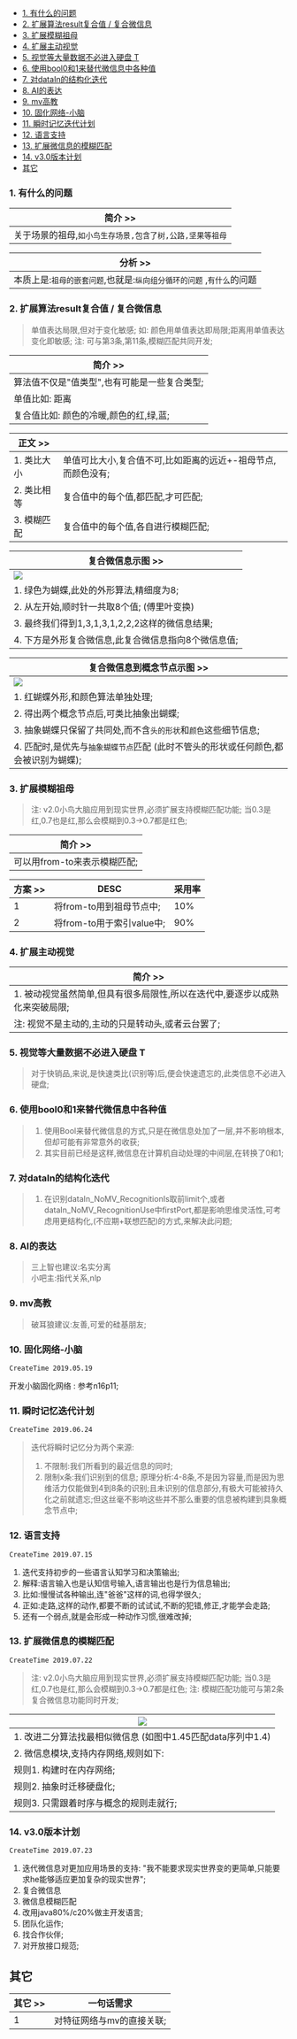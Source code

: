 <!-- TOC -->

- [1. 有什么的问题](#1-%E6%9C%89%E4%BB%80%E4%B9%88%E7%9A%84%E9%97%AE%E9%A2%98)
- [2. 扩展算法result复合值 / 复合微信息](#2-%E6%89%A9%E5%B1%95%E7%AE%97%E6%B3%95result%E5%A4%8D%E5%90%88%E5%80%BC--%E5%A4%8D%E5%90%88%E5%BE%AE%E4%BF%A1%E6%81%AF)
- [3. 扩展模糊祖母](#3-%E6%89%A9%E5%B1%95%E6%A8%A1%E7%B3%8A%E7%A5%96%E6%AF%8D)
- [4. 扩展主动视觉](#4-%E6%89%A9%E5%B1%95%E4%B8%BB%E5%8A%A8%E8%A7%86%E8%A7%89)
- [5. 视觉等大量数据不必进入硬盘 T](#5-%E8%A7%86%E8%A7%89%E7%AD%89%E5%A4%A7%E9%87%8F%E6%95%B0%E6%8D%AE%E4%B8%8D%E5%BF%85%E8%BF%9B%E5%85%A5%E7%A1%AC%E7%9B%98-t)
- [6. 使用bool0和1来替代微信息中各种值](#6-%E4%BD%BF%E7%94%A8bool0%E5%92%8C1%E6%9D%A5%E6%9B%BF%E4%BB%A3%E5%BE%AE%E4%BF%A1%E6%81%AF%E4%B8%AD%E5%90%84%E7%A7%8D%E5%80%BC)
- [7. 对dataIn的结构化迭代](#7-%E5%AF%B9datain%E7%9A%84%E7%BB%93%E6%9E%84%E5%8C%96%E8%BF%AD%E4%BB%A3)
- [8. AI的表达](#8-ai%E7%9A%84%E8%A1%A8%E8%BE%BE)
- [9. mv高教](#9-mv%E9%AB%98%E6%95%99)
- [10. 固化网络-小脑](#10-%E5%9B%BA%E5%8C%96%E7%BD%91%E7%BB%9C-%E5%B0%8F%E8%84%91)
- [11. 瞬时记忆迭代计划](#11-%E7%9E%AC%E6%97%B6%E8%AE%B0%E5%BF%86%E8%BF%AD%E4%BB%A3%E8%AE%A1%E5%88%92)
- [12. 语言支持](#12-%E8%AF%AD%E8%A8%80%E6%94%AF%E6%8C%81)
- [13. 扩展微信息的模糊匹配](#13-%E6%89%A9%E5%B1%95%E5%BE%AE%E4%BF%A1%E6%81%AF%E7%9A%84%E6%A8%A1%E7%B3%8A%E5%8C%B9%E9%85%8D)
- [14. v3.0版本计划](#14-v30%E7%89%88%E6%9C%AC%E8%AE%A1%E5%88%92)
- [其它](#%E5%85%B6%E5%AE%83)

<!-- /TOC -->

### 1. 有什么的问题

| 简介 >> |
| --- |
| 关于场景的祖母,`如小鸟生存场景,包含了树,公路,坚果等祖母` |

| 分析 >> |
| --- |
| 本质上是:`祖母的嵌套问题`,也就是:`纵向组分循环的问题` ,`有什么`的问题 |


### 2. 扩展算法result复合值 / 复合微信息

> 单值表达局限,但对于变化敏感;
> 如: 颜色用单值表达即局限;距离用单值表达变化即敏感;
> 注: 可与第3条,第11条,模糊匹配共同开发;

| 简介 >> |
| --- |
| 算法值不仅是"值类型",也有可能是一些复合类型; |
| 单值比如: 距离 |
| 复合值比如: 颜色的冷暖,颜色的红,绿,蓝; |

| 正文 >> |  |
| --- | --- |
| 1. 类比大小 | 单值可比大小,复合值不可,比如距离的远近+-祖母节点,而颜色没有; |
| 2. 类比相等 | 复合值中的每个值,都匹配,才可匹配; |
| 3. 模糊匹配 | 复合值中的每个值,各自进行模糊匹配; |

| 复合微信息示图 >> |
| --- |
| ![](assets/129_复合微信息示图.png) |
| 1. 绿色为蝴蝶,此处的外形算法,精细度为8; |
| 2. 从左开始,顺时针一共取8个值; (傅里叶变换) |
| 3. 最终我们得到1,3,1,3,1,2,2,2这样的微信息结果; |
| 4. 下方是外形复合微信息,此复合微信息指向8个微信息值; |

| 复合微信息到概念节点示图 >> |
| --- |
| ![](assets/130_复合微信息到概念节点示图.png) |
| 1. 红蝴蝶外形,和颜色算法单独处理; |
| 2. 得出两个概念节点后,可类比抽象出蝴蝶; |
| 3. 抽象蝴蝶只保留了共同处,而不含`头的形状`和`颜色`这些细节信息; |
| 4. 匹配时,是优先与`抽象蝴蝶节点`匹配 (此时不管头的形状或任何颜色,都会被识别为蝴蝶); |

### 3. 扩展模糊祖母

> 注: v2.0小鸟大脑应用到现实世界,必须扩展支持模糊匹配功能;
> 当0.3是红,0.7也是红,那么会模糊到0.3->0.7都是红色;

| 简介 >> |
| --- |
| 可以用from-to来表示模糊匹配; |

| 方案 >> | DESC | 采用率 |
| --- | --- | --- |
| 1 | 将from-to用到祖母节点中; | 10% |
| 2 | 将from-to用于索引value中; | 90% |


### 4. 扩展主动视觉

| 简介 >> |
| --- |
| 1. 被动视觉虽然简单,但具有很多局限性,所以在迭代中,要逐步以成熟化来突破局限; |
| 注: 视觉不是主动的,主动的只是转动头,或者云台罢了; |

### 5. 视觉等大量数据不必进入硬盘 T

> 对于快销品,来说,是快速类比(识别等)后,便会快速遗忘的,此类信息不必进入硬盘;

### 6. 使用bool0和1来替代微信息中各种值

> 1. 使用Bool来替代微信息的方式,只是在微信息处加了一层,并不影响根本,但却可能有非常意外的收获;
> 2. 其实目前已经是这样,微信息在计算机自动处理的中间层,在转换了0和1;

### 7. 对dataIn的结构化迭代

> 1. 在识别dataIn_NoMV_RecognitionIs取前limit个,或者dataIn_NoMV_RecognitionUse中firstPort,都是影响思维灵活性,可考虑用更结构化,(不应期+联想匹配)的方式,来解决此问题;

### 8. AI的表达

> 三上智也建议:名实分离  
> 小吧主:指代关系,nlp

### 9. mv高教

> 破耳狼建议:友善,可爱的硅基朋友;

### 10. 固化网络-小脑
`CreateTime 2019.05.19`

开发小脑固化网络 : 参考n16p11;


### 11. 瞬时记忆迭代计划
`CreateTime 2019.06.24`

> 迭代将瞬时记忆分为两个来源:
> 1. 不限制:我们所看到的最近信息的同时;
> 2. 限制x条:我们识别到的信息;
> 原理分析:4-8条,不是因为容量,而是因为思维活力仅能做到4到8条的识别;且未识别的信息部分,有极大可能被持久化之前就遗忘;但这丝毫不影响这些并不那么重要的信息被构建到具象概念节点中;

### 12. 语言支持
`CreateTime 2019.07.15`

1. 迭代支持初步的一些语言认知学习和决策输出;
2. 解释:语言输入也是认知信号输入,语言输出也是行为信息输出;
3. 比如:慢慢试各种输出,连"爸爸"这样的词,也得学很久;
4. 正如:走路,这样的动作,都要不断的试试试,不断的犯错,修正,才能学会走路;
5. 还有一个弱点,就是会形成一种动作习惯,很难改掉;



### 13. 扩展微信息的模糊匹配
`CreateTime 2019.07.22`

> 注: v2.0小鸟大脑应用到现实世界,必须扩展支持模糊匹配功能;
> 当0.3是红,0.7也是红,那么会模糊到0.3->0.7都是红色;
> 注: 模糊匹配功能可与第2条复合微信息功能同时开发;

| ![](assets/128_微信息的模糊匹配.png) |
| --- |
| 1. 改进二分算法找最相似微信息 (如图中1.45匹配data序列中1.4) |
| 2. 微信息模块,支持内存网络,规则如下: |
| 规则1. 构建时在内存网络; |
| 规则2. 抽象时迁移硬盘化; |
| 规则3. 只需跟着时序与概念的规则走就行; |

### 14. v3.0版本计划
`CreateTime 2019.07.23`

1. 迭代微信息对更加应用场景的支持: "我不能要求现实世界变的更简单,只能要求he能够适应更加复杂的现实世界";
2. 复合微信息
3. 微信息模糊匹配
2. 改用java80%/c20%做主开发语言;
3. 团队化运作;
4. 找合作伙伴;
5. 对开放接口规范;

## 其它

| 其它 >> | 一句话需求 |
| --- | --- |
| 1 | 对特征网络与mv的直接关联; |
